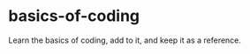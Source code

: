 basics-of-coding
================

Learn the basics of coding, add to it, and keep it as a reference. 
